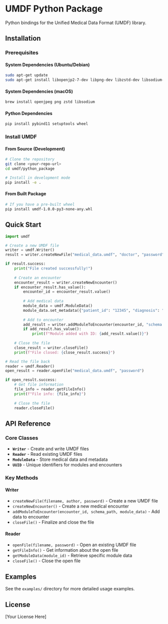 # UMDF Python Package

Python bindings for the Unified Medical Data Format (UMDF) library.

## Installation

### Prerequisites

#### System Dependencies (Ubuntu/Debian)
```bash
sudo apt-get update
sudo apt-get install libopenjp2-7-dev libpng-dev libzstd-dev libsodium-dev build-essential cmake
```

#### System Dependencies (macOS)
```bash
brew install openjpeg png zstd libsodium
```

#### Python Dependencies
```bash
pip install pybind11 setuptools wheel
```

### Install UMDF

#### From Source (Development)
```bash
# Clone the repository
git clone <your-repo-url>
cd umdf/python_package

# Install in development mode
pip install -e .
```

#### From Built Package
```bash
# If you have a pre-built wheel
pip install umdf-1.0.0-py3-none-any.whl
```

## Quick Start

```python
import umdf

# Create a new UMDF file
writer = umdf.Writer()
result = writer.createNewFile("medical_data.umdf", "doctor", "password")

if result.success:
    print("File created successfully!")
    
    # Create an encounter
    encounter_result = writer.createNewEncounter()
    if encounter_result.has_value():
        encounter_id = encounter_result.value()
        
        # Add medical data
        module_data = umdf.ModuleData()
        module_data.set_metadata({"patient_id": "12345", "diagnosis": "Healthy"})
        
        # Add to encounter
        add_result = writer.addModuleToEncounter(encounter_id, "schema.json", module_data)
        if add_result.has_value():
            print(f"Module added with ID: {add_result.value()}")
    
    # Close the file
    close_result = writer.closeFile()
    print(f"File closed: {close_result.success}")

# Read the file back
reader = umdf.Reader()
open_result = reader.openFile("medical_data.umdf", "password")

if open_result.success:
    # Get file information
    file_info = reader.getFileInfo()
    print(f"File info: {file_info}")
    
    # Close the file
    reader.closeFile()
```

## API Reference

### Core Classes

- **`Writer`** - Create and write UMDF files
- **`Reader`** - Read existing UMDF files
- **`ModuleData`** - Store medical data and metadata
- **`UUID`** - Unique identifiers for modules and encounters

### Key Methods

#### Writer
- `createNewFile(filename, author, password)` - Create a new UMDF file
- `createNewEncounter()` - Create a new medical encounter
- `addModuleToEncounter(encounter_id, schema_path, module_data)` - Add data to encounter
- `closeFile()` - Finalize and close the file

#### Reader
- `openFile(filename, password)` - Open an existing UMDF file
- `getFileInfo()` - Get information about the open file
- `getModuleData(module_id)` - Retrieve specific module data
- `closeFile()` - Close the open file

## Examples

See the `examples/` directory for more detailed usage examples.

## License

[Your License Here]
